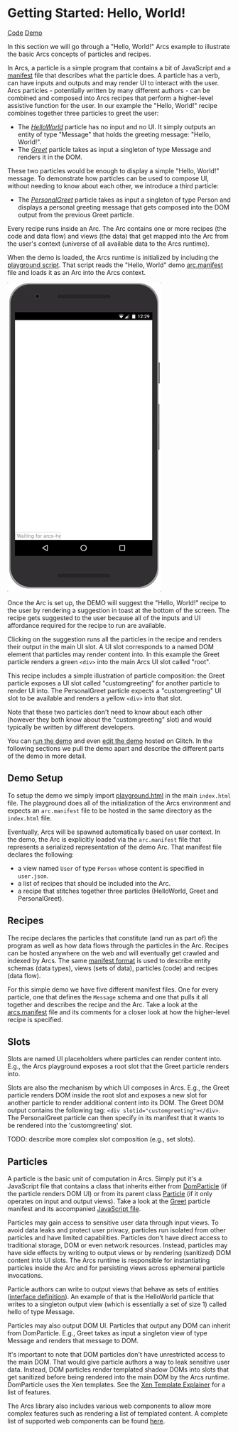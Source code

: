 # Getting Started: Hello, World!

[Code](https://glitch.com/edit/#!/arcs-hello-world?path=arc.manifest)
[Demo](https://arcs-hello-world.glitch.me/)

In this section we will go through a "Hello, World!" Arcs example to illustrate the basic Arcs concepts of particles and recipes.

In Arcs, a particle is a simple program that contains a bit of JavaScript and a [manifest](https://github.com/PolymerLabs/arcs/blob/master/runtime/manifest.md) file that describes what the particle does. A particle has a verb, can have inputs and outputs and may render UI to interact with the user. Arcs particles - potentially written by many different authors - can be combined and composed into Arcs recipes that perform a higher-level assistive function for the user. In our example the "Hello, World!" recipe combines together three particles to greet the user:

*   The *[HelloWorld](https://glitch.com/edit/#!/arcs-hello-world?path=particles/HelloWorld/HelloWorld.manifest)* particle has no input and no UI. It simply outputs an entity of type "Message" that holds the greeting message: "Hello, World!".
*   The *[Greet](https://glitch.com/edit/#!/arcs-hello-world?path=particles/Greet/Greet.manifest)* particle takes as input a singleton of type Message and renders it in the DOM.

These two particles would be enough to display a simple "Hello, World!" message. To demonstrate how particles can be used to compose UI, without needing to know about each other, we introduce a third particle:

*   The *[PersonalGreet](https://glitch.com/edit/#!/arcs-hello-world?path=particles/PersonalGreet/PersonalGreet.manifest)* particle takes as input a singleton of type Person and displays a personal greeting message that gets composed into the DOM output from the previous Greet particle.

Every recipe runs inside an Arc. The Arc contains one or more recipes (the code and data flow) and views (the data) that get mapped into the Arc from the user's context (universe of all available data to the Arcs runtime).

When the demo is loaded, the Arcs runtime is initialized by including the [playground script](https://polymerlabs.github.io/arcs-cdn/v0.0.4/playground/playground.html). That script reads the "Hello, World" demo [arc.manifest](https://glitch.com/edit/#!/arcs-hello-world?path=arc.manifest) file and loads it as an Arc into the Arcs context.

![Demo](images/demo.gif)

Once the Arc is set up, the DEMO will suggest the "Hello, World!" recipe to the user by rendering a suggestion in toast at the bottom of the screen. The recipe gets suggested to the user because all of the inputs and UI affordance required for the recipe to run are available.

Clicking on the suggestion runs all the particles in the recipe and renders their output in the main UI slot. A UI slot corresponds to a named DOM element that particles may render content into. In this example the Greet particle renders a green `<div>` into the main Arcs UI slot called "root".

This recipe includes a simple illustration of particle composition: the Greet particle exposes a UI slot called "customgreeting" for another particle to render UI into. The PersonalGreet particle expects a "customgreeting" UI slot to be available and renders a yellow `<div>` into that slot.

Note that these two particles don't need to know about each other (however they both know about the "customgreeting" slot) and would typically be written by different developers.

You can [run the demo](https://arcs-hello-world.glitch.me/) and even [edit the demo](https://glitch.com/edit/#!/arcs-hello-world?path=arc.manifest) hosted on Glitch. In the following sections we pull the demo apart and describe the different parts of the demo in more detail.

## Demo Setup

To setup the demo we simply import [playground.html](https://polymerlabs.github.io/arcs-cdn/v0.0.4/playground/playground.html) in the main `index.html` file. The playground does all of the initialization of the Arcs environment and expects an `arc.manifest` file to be hosted in the same directory as the `index.html` file.

Eventually, Arcs will be spawned automatically based on user context. In the demo, the Arc is explicitly loaded via the `arc.manifest` file that represents a serialized representation of the demo Arc. That manifest file declares the following:

 * a view named `User` of type `Person` whose content is specified in `user.json`.
 * a list of recipes that should be included into the Arc.
 * a recipe that stitches together three particles (HelloWorld, Greet and PersonalGreet).

## Recipes

The recipe declares the particles that constitute (and run as part of) the program as well as how data flows through the particles in the Arc. Recipes can be hosted anywhere on the web and will eventually get crawled and indexed by Arcs. The same [manifest format](https://github.com/PolymerLabs/arcs/blob/master/runtime/manifest.md) is used to describe entity schemas (data types), views (sets of data), particles (code) and recipes (data flow).

For this simple demo we have five different manifest files. One for every particle, one that defines the `Message` schema and one that pulls it all together and describes the recipe and the Arc. Take a look at the [arcs.manifest](https://glitch.com/edit/#!/arcs-hello-world?path=arc.manifest) file and its comments for a closer look at how the higher-level recipe is specified.

## Slots

Slots are named UI placeholders where particles can render content into. E.g., the Arcs playground exposes a root slot that the Greet particle renders into.

Slots are also the mechanism by which UI composes in Arcs. E.g., the Greet particle renders DOM inside the root slot and exposes a new slot for another particle to render additional content into its DOM. The Greet DOM output contains the following tag: `<div slotid="customgreeting"></div>`. The PersonalGreet particle can then specify in its manifest that it wants to be rendered into the 'customgreeting' slot.

TODO: describe more complex slot composition (e.g., set slots).

## Particles

A particle is the basic unit of computation in Arcs. Simply put it's a JavaScript file that contains a class that inherits either from [DomParticle](https://github.com/PolymerLabs/arcs/blob/master/runtime/dom-particle.js) (if the particle renders DOM UI) or from its parent class [Particle](https://github.com/PolymerLabs/arcs/blob/master/runtime/particle.js) (if it only operates on input and output views). Take a look at the [Greet](https://glitch.com/edit/#!/arcs-hello-world?path=particles/Greet/Greet.manifest) particle manifest and its accompanied [JavaScript file](https://glitch.com/edit/#!/arcs-hello-world?path=particles/Greet/Greet.js).

Particles may gain access to sensitive user data through input views. To avoid data leaks and protect user privacy, particles run isolated from other particles and have limited capabilities. Particles don't have direct access to traditional storage, DOM or even network resources. Instead, particles may have side effects by writing to output views or by rendering (sanitized) DOM content into UI slots. The Arcs runtime is responsible for instantiating particles inside the Arc and for persisting views across ephemeral particle invocations.

Particle authors can write to output views that behave as sets of entities ([interface definition](https://polymerlabs.github.io/arcs-cdn/v0.0.4/index.html)). An example of that is the HelloWorld particle that writes to a singleton output view (which is essentially a set of size 1) called hello of type Message.

Particles may also output DOM UI. Particles that output any DOM can inherit from DomParticle. E.g., Greet takes as input a singleton view of type Message and renders that message to DOM.

It's important to note that DOM particles don't have unrestricted access to the main DOM. That would give particle authors a way to leak sensitive user data. Instead, DOM particles render templated shadow DOMs into slots that get sanitized before being rendered into the main DOM by the Arcs runtime. DomParticle uses the Xen templates. See the [Xen Template Explainer](https://polymerlabs.github.io/arcs-cdn/v0.0.4/components/xen-explainer.html) for a list of features.

The Arcs library also includes various web components to allow more complex features such as rendering a list of templated content. A complete list of supported web components can be found [here](https://github.com/PolymerLabs/arcs/tree/master/runtime/browser/lib).
